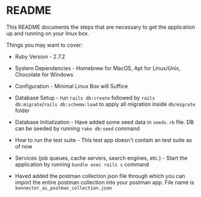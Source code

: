 # README

This README documents the steps that are necessary to get the application up and running on your linux box.

Things you may want to cover:

* Ruby Version - 2.7.2

* System Dependencies -  Homebrew for MacOS, Apt for Linux/Unix, Chocolate for Windows

* Configuration - Minimal Linux Box will Suffice

* Database Setup - run `rails db:create` followed by `rails db:migrate`/`rails db:schema:load` to apply all migration inside `db/migrate` folder

* Database Initialization - Have added some seed data in `seeds.rb` file. DB can be seeded by running `rake db:seed` command 

* How to run the test suite - This test app doesn't contain an test suite as of now

* Services (job queues, cache servers, search engines, etc.) -  Start the application by running `bundle exec rails s` command

* Haved added the postman collection json file through which you can import the entire postman collection into your postman app. File name is `konnector_ai_postman_collection.json`
